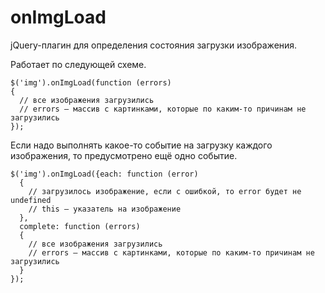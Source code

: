 onImgLoad
============

jQuery-плагин для определения состояния загрузки изображения.

Работает по следующей схеме.

```
$('img').onImgLoad(function (errors)
{
  // все изображения загрузились
  // errors — массив с картинками, которые по каким-то причинам не загрузились
});
```
Если надо выполнять какое-то событие на загрузку каждого изображения, то предусмотрено ещё одно событие.
```
$('img').onImgLoad({each: function (error)
  {
    // загрузилось изображение, если с ошибкой, то error будет не undefined
    // this — указатель на изображение
  },
  complete: function (errors)
  {
    // все изображения загрузились
    // errors — массив с картинками, которые по каким-то причинам не загрузились
  }
});
```
